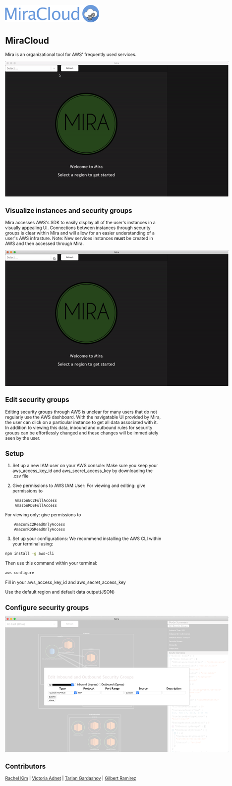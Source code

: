 ![Alt text](/src/assets/mira3.png?raw=true)

# MiraCloud
Mira is an organizational tool for AWS' frequently used services.

<div style="margin: 0 auto; width: 720px;"><img src ="./src/assets/MiraOneRegion.gif" /></div>

## Visualize instances and security groups
Mira accesses AWS's SDK to easily display all of the user's instances in a visually appealing UI. Connections between instances through security groups is clear within Mira and will allow for an easier understanding of a user's AWS infrasture. Note: New services instances <strong>must</strong> be created in AWS and then accessed through Mira.

<div style="margin: 0 auto; width: 720px;"><img src ="./src/assets/MiraAllRegions.gif" /></div>

## Edit security groups
Editing security groups through AWS is unclear for many users that do not regularly use the AWS dashboard. With the navigatable UI provided by Mira, the user can click on a particular instance to get all data associated with it. In addition to viewing this data, inbound and outbound rules for security groups can be effortlessly changed and these changes will be immediately seen by the user. 

## Setup
1. Set up a new IAM user on your AWS console: 
Make sure you keep your aws_access_key_id and aws_secret_access_key by downloading the .csv file

2. Give permissions to AWS IAM User:
For viewing and editing: give permissions to

		AmazonEC2FullAccess
		AmazonRDSFullAccess

For viewing only: give permissions to 

		AmazonEC2ReadOnlyAccess
		AmazonRDSReadOnlyAccess


3. Set up your configurations:
We recommend installing the AWS CLI within your terminal using:
```bash
npm install -g aws-cli
```
Then use this command within your terminal:
```bash
aws configure
```
Fill in your aws_access_key_id and aws_secret_access_key

Use the default region and default data output(JSON)

## Configure security groups
<div style="margin: 0 auto; width: 720px;"><img src ="./src/assets/MiraEditSecurityGroups.png" /></div>

## Contributors
[Rachel Kim](https://github.com/rayykim) | [Victoria Adnet](https://github.com/adnetv) | [Tarlan Gardashov](https://github.com/TarlanG) | [Gilbert Ramirez](https://github.com/Gillysuit)


